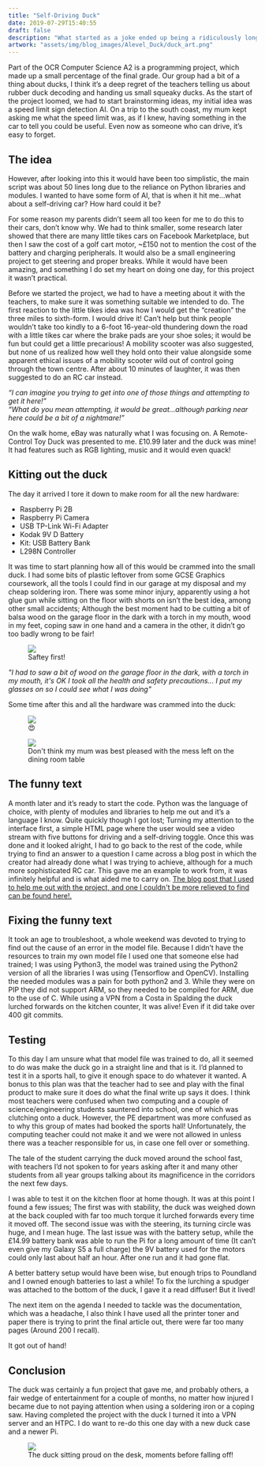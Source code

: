 ```yaml
---
title: "Self-Driving Duck"
date: 2019-07-29T15:40:55
draft: false
description: "What started as a joke ended up being a ridiculously long project. Was still good fun though!"
artwork: "assets/img/blog_images/Alevel_Duck/duck_art.png"
---
```

Part of the OCR Computer Science A2 is a programming project, which made up a small percentage of the final grade. Our group had a bit of a thing about ducks, I think it’s a deep regret of the teachers telling us about rubber duck decoding and handing us small squeaky ducks. As the start of the project loomed, we had to start brainstorming ideas, my initial idea was a speed limit sign detection AI. On a trip to the south coast, my mum kept asking me what the speed limit was, as if I knew, having something in the car to tell you could be useful. Even now as someone who can drive, it’s easy to forget.

## The idea
However, after looking into this it would have been too simplistic, the main script was about 50 lines long due to the reliance on Python libraries and modules. I wanted to have some form of AI, that is when it hit me…what about a self-driving car? How hard could it be?

For some reason my parents didn’t seem all too keen for me to do this to their cars, don’t know why. We had to think smaller, some research later showed that there are many little tikes cars on Facebook Marketplace, but then I saw the cost of a golf cart motor, ~£150 not to mention the cost of the battery and charging peripherals. It would also be a small engineering project to get steering and proper breaks. While it would have been amazing, and something I do set my heart on doing one day, for this project it wasn’t practical.

Before we started the project, we had to have a meeting about it with the teachers, to make sure it was something suitable we intended to do. The first reaction to the little tikes idea was how I would get the “creation” the three miles to sixth-form. I would drive it!  Can’t help but think people wouldn’t take too kindly to a 6-foot 16-year-old thundering down the road with a little tikes car where the brake pads are your shoe soles; it would be fun but could get a little precarious! A mobility scooter was also suggested, but none of us realized how well they hold onto their value alongside some apparent ethical issues of a mobility scooter wild out of control going through the town centre. After about 10 minutes of laughter, it was then suggested to do an RC car instead. 

*“I can imagine you trying to get into one of those things and attempting to get it here!”*\
*“What do you mean attempting, it would be great…although parking near here could be a bit of a nightmare!”*

On the walk home, eBay was naturally what I was focusing on. A Remote-Control Toy Duck was presented to me. £10.99 later and the duck was mine! It had features such as RGB lighting, music and it would even quack!

## Kitting out the duck
The day it arrived I tore it down to make room for all the new hardware:
<ul>
    <li>Raspberry Pi 2B</li>
    <li>Raspberry Pi Camera</li>
    <li>USB TP-Link Wi-Fi Adapter</li>
    <li>Kodak 9V D Battery</li>
    <li>Kit: USB Battery Bank</li>
    <li>L298N Controller</li>
</ul>
It was time to start planning how all of this would be crammed into the small duck. I had some bits of plastic leftover from some GCSE Graphics coursework, all the tools I could find in our garage at my disposal and my cheap soldering iron. There was some minor injury, apparently using a hot glue gun while sitting on the floor with shorts on isn’t the best idea, among other small accidents; Although the best moment had to be cutting a bit of balsa wood on the garage floor in the dark with a torch in my mouth, wood in my feet, coping saw in one hand and a camera in the other, it didn’t go too badly wrong to be fair!

<figure>
  <img src="/assets/img/blog_images/Alevel_Duck/saftey_first.jpg">
  <figcaption>Saftey first!</figcaption>
</figure>

*"I had to saw a bit of wood on the garage floor in the dark, with a torch in my mouth, it's OK I took all the health and safety precautions... I put my glasses on so I could see what I was doing"*


Some time after this and all the hardware was crammed into the duck:

<figure>
  <img src="/assets/img/blog_images/Alevel_Duck/side_on_mugshot.jpg">
  <figcaption>&#128525;</figcaption>
</figure>

<figure>
  <img src="/assets/img/blog_images/Alevel_Duck/some_mess.jpg">
  <figcaption>Don't think my mum was best pleased with the mess left on the dining room table</figcaption>
</figure>

## The funny text
A month later and it’s ready to start the code. Python was the language of choice, with plenty of modules and libraries to help me out and it’s a language I know. Quite quickly though I got lost; Turning my attention to the interface first, a simple HTML page where the user would see a video stream with five buttons for driving and a self-driving toggle. Once this was done and it looked alright, I had to go back to the rest of the code, while trying to find an answer to a question I came across a blog post in which the creator had already done what I was trying to achieve, although for a much more sophisticated RC car. This gave me an example to work from, it was infinitely helpful and is what aided me to carry on. [The blog post that I used to help me out with the project, and one I couldn't be more relieved to find can be found here!.](https://medium.com/@rodrigocava/i-built-my-own-self-driving-rc-car-1b269fc02e6c)

## Fixing the funny text
It took an age to troubleshoot, a whole weekend was devoted to trying to find out the cause of an error in the model file. Because I didn’t have the resources to train my own model file I used one that someone else had trained; I was using Python3, the model was trained using the Python2 version of all the libraries I was using (Tensorflow and OpenCV). Installing the needed modules was a pain for both python2 and 3. While they were on PIP they did not support ARM, so they needed to be compiled for ARM, due to the use of C. While using a VPN from a Costa in Spalding the duck lurched forwards on the kitchen counter, It was alive! Even if it did take over 400 git commits.

## Testing
To this day I am unsure what that model file was trained to do, all it seemed to do was make the duck go in a straight line and that is it. I’d planned to test it in a sports hall, to give it enough space to do whatever it wanted. A bonus to this plan was that the teacher had to see and play with the final product to make sure it does do what the final write up says it does.
I think most teachers were confused when two computing and a couple of science/engineering students sauntered into school, one of which was clutching onto a duck. However, the PE department was more confused as to why this group of mates had booked the sports hall! Unfortunately, the computing teacher could not make it and we were not allowed in unless there was a teacher responsible for us, in case one fell over or something.

The tale of the student carrying the duck moved around the school fast, with teachers I’d not spoken to for years asking after it and many other students from all year groups talking about its magnificence in the corridors the next few days.

I was able to test it on the kitchen floor at home though. It was at this point I found a few issues; The first was with stability, the duck was weighed down at the back coupled with far too much torque it lurched forwards every time it moved off. The second issue was with the steering, its turning circle was huge, and I mean huge. The last issue was with the battery setup, while the £14.99 battery bank was able to run the Pi for a long amount of time (It can’t even give my Galaxy S5 a full charge) the 9V battery used for the motors could only last about half an hour. After one run and it had gone flat.

A better battery setup would have been wise, but enough trips to Poundland and I owned enough batteries to last a while! To fix the lurching a spudger was attached to the bottom of the duck, I gave it a read diffuser! But it lived!

The next item on the agenda I needed to tackle was the documentation, which was a headache, I also think I have used all the printer toner and paper there is trying to print the final article out, there were far too many pages (Around 200 I recall). 

It got out of hand!

## Conclusion
The duck was certainly a fun project that gave me, and probably others, a fair wedge of entertainment for a couple of months, no matter how injured I became due to not paying attention when using a soldering iron or a coping saw. Having completed the project with the duck I turned it into a VPN server and an HTPC. I do want to re-do this one day with a new duck case and a newer Pi. 

<figure>
  <img src="/assets/img/blog_images/Alevel_Duck/Ducko.jpg">
  <figcaption>The duck sitting proud on the desk, moments before falling off!</figcaption>
</figure>